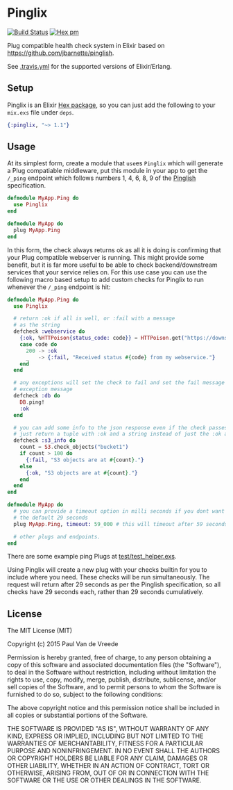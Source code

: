 # Pinglix

[![Build Status](https://travis-ci.org/pvdvreede/pinglix.svg)](https://travis-ci.org/pvdvreede/pinglix)
[![Hex pm](http://img.shields.io/hexpm/v/pinglix.svg)](https://hex.pm/packages/pinglix)

Plug compatible health check system in Elixir based on https://github.com/jbarnette/pinglish.

See [.travis.yml](.travis.yml) for the supported versions of Elixir/Erlang.

## Setup

Pinglix is an Elixir [Hex package](https://hex.pm/packages/pinglix), so you can just add the following to your `mix.exs` file under `deps`.

```elixir
{:pinglix, "~> 1.1"}
```

## Usage

At its simplest form, create a module that `use`es `Pinglix` which will generate a Plug compatiable middleware, put this module in your app to get the `/_ping` endpoint which follows numbers 1, 4, 6, 8, 9 of the [Pinglish](https://github.com/jbarnette/pinglish#the-spec) specification.

```elixir
defmodule MyApp.Ping do
  use Pinglix
end

defmodule MyApp do
  plug MyApp.Ping
end
```

In this form, the check always returns ok as all it is doing is confirming that your Plug compatible webserver is running. This might provide some benefit, but it is far more useful to be able to check backend/downstream services that your service relies on. For this use case you can use the following macro based setup to add custom checks for Pinglix to run whenever the `/_ping` endpoint is hit:

```elixir
defmodule MyApp.Ping do
  use Pinglix

  # return :ok if all is well, or :fail with a message
  # as the string
  defcheck :webservice do
    {:ok, %HTTPoison{status_code: code}} = HTTPoison.get("https://downstream.webservice/_ping")
    case code do
      200 -> :ok
      _   -> {:fail, "Received status #{code} from my webservice."}
    end
  end

  # any exceptions will set the check to fail and set the fail message to be the
  # exception message
  defcheck :db do
    DB.ping!
    :ok
  end

  # you can add some info to the json response even if the check passes
  # just return a tuple with :ok and a string instead of just the :ok atom
  defcheck :s3_info do
    count = S3.check_objects("bucket1")
    if count > 100 do
      {:fail, "S3 objects are at #{count}."}
    else
      {:ok, "S3 objects are at #{count}."}
    end
  end
end

defmodule MyApp do
  # you can provide a timeout option in milli seconds if you dont want
  # the default 29 seconds
  plug MyApp.Ping, timeout: 59_000 # this will timeout after 59 seconds

  # other plugs and endpoints.
end
```

There are some example ping Plugs at [test/test_helper.exs](test/test_helper.exs).

Using Pinglix will create a new plug with your checks builtin for you to include where you need. These checks will be run simultaneously. The request will return after 29 seconds as per the Pinglish specification, so all checks have 29 seconds each, rather than 29 seconds cumulatively.

## License

The MIT License (MIT)

Copyright (c) 2015 Paul Van de Vreede

Permission is hereby granted, free of charge, to any person obtaining a copy
of this software and associated documentation files (the "Software"), to deal
in the Software without restriction, including without limitation the rights
to use, copy, modify, merge, publish, distribute, sublicense, and/or sell
copies of the Software, and to permit persons to whom the Software is
furnished to do so, subject to the following conditions:

The above copyright notice and this permission notice shall be included in all
copies or substantial portions of the Software.

THE SOFTWARE IS PROVIDED "AS IS", WITHOUT WARRANTY OF ANY KIND, EXPRESS OR
IMPLIED, INCLUDING BUT NOT LIMITED TO THE WARRANTIES OF MERCHANTABILITY,
FITNESS FOR A PARTICULAR PURPOSE AND NONINFRINGEMENT. IN NO EVENT SHALL THE
AUTHORS OR COPYRIGHT HOLDERS BE LIABLE FOR ANY CLAIM, DAMAGES OR OTHER
LIABILITY, WHETHER IN AN ACTION OF CONTRACT, TORT OR OTHERWISE, ARISING FROM,
OUT OF OR IN CONNECTION WITH THE SOFTWARE OR THE USE OR OTHER DEALINGS IN THE
SOFTWARE.
